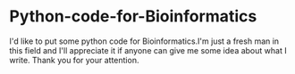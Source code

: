 # Python-code-for-Bioinformatics

I'd like to put some python code for Bioinformatics.I'm just a fresh man in this field and I'll appreciate it if anyone can give me some 
idea about what I write. Thank you for your attention.
